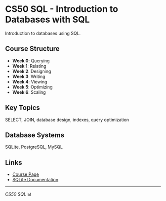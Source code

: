 # CS50 SQL - Introduction to Databases with SQL

Introduction to databases using SQL.

## Course Structure

- **Week 0**: Querying
- **Week 1**: Relating
- **Week 2**: Designing
- **Week 3**: Writing
- **Week 4**: Viewing
- **Week 5**: Optimizing
- **Week 6**: Scaling

## Key Topics

SELECT, JOIN, database design, indexes, query optimization

## Database Systems

SQLite, PostgreSQL, MySQL

## Links

- [Course Page](https://cs50.harvard.edu/sql/)
- [SQLite Documentation](https://sqlite.org/docs.html)

---
*CS50 SQL* 📊 